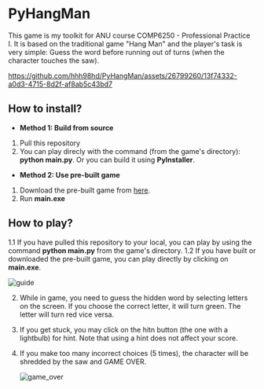 # PyHangMan
This game is my toolkit for ANU course COMP6250 - Professional Practice I. It is based on the traditional game "Hang Man" and the player's task is very simple: Guess the word before running out of turns (when the character touches the saw).


https://github.com/hhh98hd/PyHangMan/assets/26799260/13f74332-a0d3-4715-8d2f-af8ab5c43bd7



## How to install?
- **Method 1: Build from source**
1. Pull this repository
2. You can play direcly with the command (from the game's directory): **python main.py**. Or you can build it using **PyInstaller**.

- **Method 2: Use pre-built game**
1. Download the pre-built game from [here](https://drive.google.com/drive/folders/1efIpZXJ_zjfRoSJugCwbCXKmd46uaL2h?usp=sharing).
2. Run **main.exe**

## How to play?
1.1 If you have pulled this repository to your local, you can play by using the command **python main.py** from the game's directory.
1.2 If you have built or downloaded the pre-built game, you can play directly by clicking on **main.exe**.

![guide](https://github.com/hhh98hd/PyHangMan/assets/26799260/68b31217-4172-47e4-9fbd-ab74f4d36fe7)

2. While in game, you need to guess the hidden word by selecting letters on the screen. If you choose the correct letter, it will turn green. The letter will turn red vice versa.
3. If you get stuck, you may click on the hitn button (the one with a lightbulb) for hint. Note that using a hint does not affect your score.
4. If you make too many incorrect choices (5 times), the character will be shredded by the saw and GAME OVER.

   ![game_over](https://github.com/hhh98hd/PyHangMan/assets/26799260/31ac4950-e1f0-47c2-9ab5-a57318b3c0ae)
